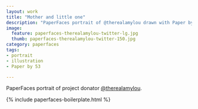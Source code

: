 ```yaml
---
layout: work
title: "Mother and little one"
description: "PaperFaces portrait of @therealamylou drawn with Paper by 53 on an iPad."
image: 
  feature: paperfaces-therealamylou-twitter-lg.jpg
  thumb: paperfaces-therealamylou-twitter-150.jpg
category: paperfaces
tags: 
- portrait
- illustration
- Paper by 53

---
```


PaperFaces portrait of project donator [@therealamylou](http://twitter.com/therealamylou).

{% include paperfaces-boilerplate.html %}